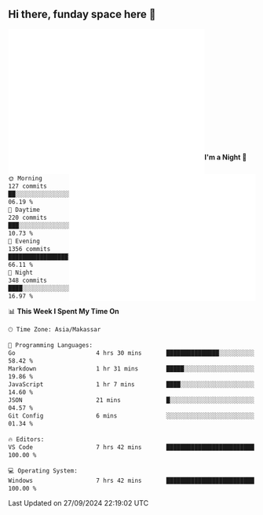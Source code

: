 ## Hi there, funday space here 🚀

<img align="left" width="400" alt="🌞" src="https://raw.githubusercontent.com/fhasnur/fhasnur/master/general.svg?token=ATQS65TR7ETTG5RLJUDIDBLBN34HE">
<img align="right" width="380" alt="🌞" src="https://raw.githubusercontent.com/fhasnur/fhasnur/master/statistics.svg?token=ATQS65TR7ETTG5RLJUDIDBLBN34HE">

<br><br><br><br><br><br><br><br><br><br><br><br><br><br>

<!--START_SECTION:waka-->
**I'm a Night 🦉** 

```text
🌞 Morning                127 commits         ██░░░░░░░░░░░░░░░░░░░░░░░   06.19 % 
🌆 Daytime                220 commits         ███░░░░░░░░░░░░░░░░░░░░░░   10.73 % 
🌃 Evening                1356 commits        █████████████████░░░░░░░░   66.11 % 
🌙 Night                  348 commits         ████░░░░░░░░░░░░░░░░░░░░░   16.97 % 
```


📊 **This Week I Spent My Time On** 

```text
🕑︎ Time Zone: Asia/Makassar

💬 Programming Languages: 
Go                       4 hrs 30 mins       ███████████████░░░░░░░░░░   58.42 % 
Markdown                 1 hr 31 mins        █████░░░░░░░░░░░░░░░░░░░░   19.86 % 
JavaScript               1 hr 7 mins         ████░░░░░░░░░░░░░░░░░░░░░   14.60 % 
JSON                     21 mins             █░░░░░░░░░░░░░░░░░░░░░░░░   04.57 % 
Git Config               6 mins              ░░░░░░░░░░░░░░░░░░░░░░░░░   01.34 % 

🔥 Editors: 
VS Code                  7 hrs 42 mins       █████████████████████████   100.00 % 

💻 Operating System: 
Windows                  7 hrs 42 mins       █████████████████████████   100.00 % 
```


 Last Updated on 27/09/2024 22:19:02 UTC
<!--END_SECTION:waka-->
